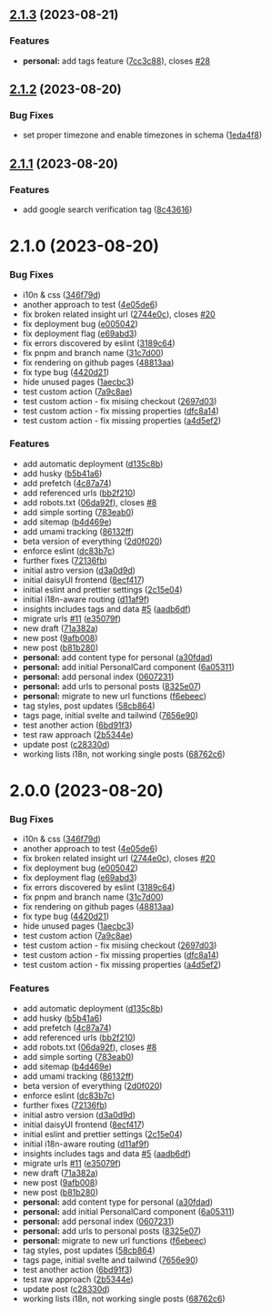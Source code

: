 ## [2.1.3](https://github.com/jpalczewski/entuzjazm/compare/2.1.2...2.1.3) (2023-08-21)

### Features

- **personal:** add tags feature ([7cc3c88](https://github.com/jpalczewski/entuzjazm/commit/7cc3c88edcd957e47f9c1da8d3d5189b5c973818)), closes [#28](https://github.com/jpalczewski/entuzjazm/issues/28)

## [2.1.2](https://github.com/jpalczewski/entuzjazm/compare/2.1.1...2.1.2) (2023-08-20)

### Bug Fixes

- set proper timezone and enable timezones in schema ([1eda4f8](https://github.com/jpalczewski/entuzjazm/commit/1eda4f83530ca38d71bd37e36817d795571e3e26))

## [2.1.1](https://github.com/jpalczewski/entuzjazm/compare/2.1.0...2.1.1) (2023-08-20)

### Features

- add google search verification tag ([8c43616](https://github.com/jpalczewski/entuzjazm/commit/8c43616c8e8e311a6e05b08fa558198dacda4cb5))

# 2.1.0 (2023-08-20)

### Bug Fixes

- i10n & css ([346f79d](https://github.com/jpalczewski/entuzjazm/commit/346f79dbacb67cdf7fd47653140be4e71ddb4372))
- another approach to test ([4e05de6](https://github.com/jpalczewski/entuzjazm/commit/4e05de68b0675b443e8ef778761a6ae3ac75b8e6))
- fix broken related insight url ([2744e0c](https://github.com/jpalczewski/entuzjazm/commit/2744e0c892aa3c13dd2d281b14b4f0e686a22888)), closes [#20](https://github.com/jpalczewski/entuzjazm/issues/20)
- fix deployment bug ([e005042](https://github.com/jpalczewski/entuzjazm/commit/e0050428af608148b2347d25638ee2fa978b29ab))
- fix deployment flag ([e69abd3](https://github.com/jpalczewski/entuzjazm/commit/e69abd3c28cf3899a5407beb4aafec2f801c3afc))
- fix errors discovered by eslint ([3189c64](https://github.com/jpalczewski/entuzjazm/commit/3189c64d8f3ce97f3de7645ac678918e62302e4b))
- fix pnpm and branch name ([31c7d00](https://github.com/jpalczewski/entuzjazm/commit/31c7d00b2081f85bdbcc1c7a95d22a3de08a1c00))
- fix rendering on github pages ([48813aa](https://github.com/jpalczewski/entuzjazm/commit/48813aa644407faf49a5e529722b0c86406b43dc))
- fix type bug ([4420d21](https://github.com/jpalczewski/entuzjazm/commit/4420d216b955f9aed9c70af599aded8ed406f592))
- hide unused pages ([1aecbc3](https://github.com/jpalczewski/entuzjazm/commit/1aecbc35bda72c98dc95b7cfbb25a787c290dc30))
- test custom action ([7a9c8ae](https://github.com/jpalczewski/entuzjazm/commit/7a9c8ae6ee1ded824dc9133734e36ff6c6743aea))
- test custom action - fix misiing checkout ([2697d03](https://github.com/jpalczewski/entuzjazm/commit/2697d03fae7dcc45bc23757fcee3bff857e7b59c))
- test custom action - fix missing properties ([dfc8a14](https://github.com/jpalczewski/entuzjazm/commit/dfc8a14c1a3f609f88f1a10c3be7dcab23fa4327))
- test custom action - fix missing properties ([a4d5ef2](https://github.com/jpalczewski/entuzjazm/commit/a4d5ef253de536eaf498570b40f80a1c57cf0830))

### Features

- add automatic deployment ([d135c8b](https://github.com/jpalczewski/entuzjazm/commit/d135c8b4627ed114d893207b4e13095a11bfd492))
- add husky ([b5b41a6](https://github.com/jpalczewski/entuzjazm/commit/b5b41a6a502042e4d4ef4547c039b8e1aaedb979))
- add prefetch ([4c87a74](https://github.com/jpalczewski/entuzjazm/commit/4c87a74203709bb35a3f334a0159323ff3796d0e))
- add referenced urls ([bb2f210](https://github.com/jpalczewski/entuzjazm/commit/bb2f210269a83ec00a617eeebef1a2b379c09749))
- add robots.txt ([06da92f](https://github.com/jpalczewski/entuzjazm/commit/06da92fe8b15fecd19e092c269af56a78e315ce6)), closes [#8](https://github.com/jpalczewski/entuzjazm/issues/8)
- add simple sorting ([783eab0](https://github.com/jpalczewski/entuzjazm/commit/783eab05928df5b1b70af7508cc84911868d3c32))
- add sitemap ([b4d469e](https://github.com/jpalczewski/entuzjazm/commit/b4d469e923ba8e98b0c1dce4559948f939d711b2))
- add umami tracking ([86132ff](https://github.com/jpalczewski/entuzjazm/commit/86132ff38f4a44dd4607157e46d0d2441cfc53f9))
- beta version of everything ([2d0f020](https://github.com/jpalczewski/entuzjazm/commit/2d0f020df5aeac2e82ca690dddd953dae735992c))
- enforce eslint ([dc83b7c](https://github.com/jpalczewski/entuzjazm/commit/dc83b7cfcaaf3e19df287e5b87fe3eab0fc36288))
- further fixes ([72136fb](https://github.com/jpalczewski/entuzjazm/commit/72136fb5f932cb5fcf87b4904d4da9a8dfb1128a))
- initial astro version ([d3a0d9d](https://github.com/jpalczewski/entuzjazm/commit/d3a0d9d63d08d9fe2008aaf117af95f9fd29e29a))
- initial daisyUI frontend ([8ecf417](https://github.com/jpalczewski/entuzjazm/commit/8ecf417522cc25879af3a09b535dc4da03491306))
- initial eslint and prettier settings ([2c15e04](https://github.com/jpalczewski/entuzjazm/commit/2c15e04a3db985e062556ec23b1fa84c134023e0))
- initial i18n-aware routing ([d11af9f](https://github.com/jpalczewski/entuzjazm/commit/d11af9fc413d27ea30a4ac26703450bd1d003688))
- insights includes tags and data [#5](https://github.com/jpalczewski/entuzjazm/issues/5) ([aadb6df](https://github.com/jpalczewski/entuzjazm/commit/aadb6dfe6a0321844ca75d70151b16eb44ea083d))
- migrate urls [#11](https://github.com/jpalczewski/entuzjazm/issues/11) ([e35079f](https://github.com/jpalczewski/entuzjazm/commit/e35079f2f538d7af0512abb627b17dd049048f94))
- new draft ([71a382a](https://github.com/jpalczewski/entuzjazm/commit/71a382a123fc10f9c4418f0944800b7e4bdc3757))
- new post ([9afb008](https://github.com/jpalczewski/entuzjazm/commit/9afb00896a455751c5aa8137883925ad97278276))
- new post ([b81b280](https://github.com/jpalczewski/entuzjazm/commit/b81b280fd6ac5dd940df94906eac58b0a430b52f))
- **personal:** add content type for personal ([a30fdad](https://github.com/jpalczewski/entuzjazm/commit/a30fdada47213a891c57c95d35a7397b74835c13))
- **personal:** add initial PersonalCard component ([6a05311](https://github.com/jpalczewski/entuzjazm/commit/6a05311d6f524cae63a9027119da58089426e3e7))
- **personal:** add personal index ([0607231](https://github.com/jpalczewski/entuzjazm/commit/06072317c9da0abc644dabef5d410c9ec78a1479))
- **personal:** add urls to personal posts ([8325e07](https://github.com/jpalczewski/entuzjazm/commit/8325e079a77a427e756cb846f4877c359e69fced))
- **personal:** migrate to new url functions ([f6ebeec](https://github.com/jpalczewski/entuzjazm/commit/f6ebeec4e69f176cf85893bf6afac207dafd9ab2))
- tag styles, post updates ([58cb864](https://github.com/jpalczewski/entuzjazm/commit/58cb864fac0413f7082f617729c9a0cad844f92d))
- tags page, initial svelte and tailwind ([7656e90](https://github.com/jpalczewski/entuzjazm/commit/7656e9047271dbb06fe6723d20ad6c9496b3820f))
- test another action ([6bd91f3](https://github.com/jpalczewski/entuzjazm/commit/6bd91f3a1d60714ab80836c2125b2a654d3a1b63))
- test raw approach ([2b5344e](https://github.com/jpalczewski/entuzjazm/commit/2b5344e2b549fff20710c8fc1b3f38a84b8b7cb6))
- update post ([c28330d](https://github.com/jpalczewski/entuzjazm/commit/c28330d59069b133a8d3caf800565c4aeffb9230))
- working lists i18n, not working single posts ([68762c6](https://github.com/jpalczewski/entuzjazm/commit/68762c6dc3cf6a6f60f937d07d0d1e355601e7c6))

# 2.0.0 (2023-08-20)

### Bug Fixes

- i10n & css ([346f79d](https://github.com/jpalczewski/entuzjazm/commit/346f79dbacb67cdf7fd47653140be4e71ddb4372))
- another approach to test ([4e05de6](https://github.com/jpalczewski/entuzjazm/commit/4e05de68b0675b443e8ef778761a6ae3ac75b8e6))
- fix broken related insight url ([2744e0c](https://github.com/jpalczewski/entuzjazm/commit/2744e0c892aa3c13dd2d281b14b4f0e686a22888)), closes [#20](https://github.com/jpalczewski/entuzjazm/issues/20)
- fix deployment bug ([e005042](https://github.com/jpalczewski/entuzjazm/commit/e0050428af608148b2347d25638ee2fa978b29ab))
- fix deployment flag ([e69abd3](https://github.com/jpalczewski/entuzjazm/commit/e69abd3c28cf3899a5407beb4aafec2f801c3afc))
- fix errors discovered by eslint ([3189c64](https://github.com/jpalczewski/entuzjazm/commit/3189c64d8f3ce97f3de7645ac678918e62302e4b))
- fix pnpm and branch name ([31c7d00](https://github.com/jpalczewski/entuzjazm/commit/31c7d00b2081f85bdbcc1c7a95d22a3de08a1c00))
- fix rendering on github pages ([48813aa](https://github.com/jpalczewski/entuzjazm/commit/48813aa644407faf49a5e529722b0c86406b43dc))
- fix type bug ([4420d21](https://github.com/jpalczewski/entuzjazm/commit/4420d216b955f9aed9c70af599aded8ed406f592))
- hide unused pages ([1aecbc3](https://github.com/jpalczewski/entuzjazm/commit/1aecbc35bda72c98dc95b7cfbb25a787c290dc30))
- test custom action ([7a9c8ae](https://github.com/jpalczewski/entuzjazm/commit/7a9c8ae6ee1ded824dc9133734e36ff6c6743aea))
- test custom action - fix misiing checkout ([2697d03](https://github.com/jpalczewski/entuzjazm/commit/2697d03fae7dcc45bc23757fcee3bff857e7b59c))
- test custom action - fix missing properties ([dfc8a14](https://github.com/jpalczewski/entuzjazm/commit/dfc8a14c1a3f609f88f1a10c3be7dcab23fa4327))
- test custom action - fix missing properties ([a4d5ef2](https://github.com/jpalczewski/entuzjazm/commit/a4d5ef253de536eaf498570b40f80a1c57cf0830))

### Features

- add automatic deployment ([d135c8b](https://github.com/jpalczewski/entuzjazm/commit/d135c8b4627ed114d893207b4e13095a11bfd492))
- add husky ([b5b41a6](https://github.com/jpalczewski/entuzjazm/commit/b5b41a6a502042e4d4ef4547c039b8e1aaedb979))
- add prefetch ([4c87a74](https://github.com/jpalczewski/entuzjazm/commit/4c87a74203709bb35a3f334a0159323ff3796d0e))
- add referenced urls ([bb2f210](https://github.com/jpalczewski/entuzjazm/commit/bb2f210269a83ec00a617eeebef1a2b379c09749))
- add robots.txt ([06da92f](https://github.com/jpalczewski/entuzjazm/commit/06da92fe8b15fecd19e092c269af56a78e315ce6)), closes [#8](https://github.com/jpalczewski/entuzjazm/issues/8)
- add simple sorting ([783eab0](https://github.com/jpalczewski/entuzjazm/commit/783eab05928df5b1b70af7508cc84911868d3c32))
- add sitemap ([b4d469e](https://github.com/jpalczewski/entuzjazm/commit/b4d469e923ba8e98b0c1dce4559948f939d711b2))
- add umami tracking ([86132ff](https://github.com/jpalczewski/entuzjazm/commit/86132ff38f4a44dd4607157e46d0d2441cfc53f9))
- beta version of everything ([2d0f020](https://github.com/jpalczewski/entuzjazm/commit/2d0f020df5aeac2e82ca690dddd953dae735992c))
- enforce eslint ([dc83b7c](https://github.com/jpalczewski/entuzjazm/commit/dc83b7cfcaaf3e19df287e5b87fe3eab0fc36288))
- further fixes ([72136fb](https://github.com/jpalczewski/entuzjazm/commit/72136fb5f932cb5fcf87b4904d4da9a8dfb1128a))
- initial astro version ([d3a0d9d](https://github.com/jpalczewski/entuzjazm/commit/d3a0d9d63d08d9fe2008aaf117af95f9fd29e29a))
- initial daisyUI frontend ([8ecf417](https://github.com/jpalczewski/entuzjazm/commit/8ecf417522cc25879af3a09b535dc4da03491306))
- initial eslint and prettier settings ([2c15e04](https://github.com/jpalczewski/entuzjazm/commit/2c15e04a3db985e062556ec23b1fa84c134023e0))
- initial i18n-aware routing ([d11af9f](https://github.com/jpalczewski/entuzjazm/commit/d11af9fc413d27ea30a4ac26703450bd1d003688))
- insights includes tags and data [#5](https://github.com/jpalczewski/entuzjazm/issues/5) ([aadb6df](https://github.com/jpalczewski/entuzjazm/commit/aadb6dfe6a0321844ca75d70151b16eb44ea083d))
- migrate urls [#11](https://github.com/jpalczewski/entuzjazm/issues/11) ([e35079f](https://github.com/jpalczewski/entuzjazm/commit/e35079f2f538d7af0512abb627b17dd049048f94))
- new draft ([71a382a](https://github.com/jpalczewski/entuzjazm/commit/71a382a123fc10f9c4418f0944800b7e4bdc3757))
- new post ([9afb008](https://github.com/jpalczewski/entuzjazm/commit/9afb00896a455751c5aa8137883925ad97278276))
- new post ([b81b280](https://github.com/jpalczewski/entuzjazm/commit/b81b280fd6ac5dd940df94906eac58b0a430b52f))
- **personal:** add content type for personal ([a30fdad](https://github.com/jpalczewski/entuzjazm/commit/a30fdada47213a891c57c95d35a7397b74835c13))
- **personal:** add initial PersonalCard component ([6a05311](https://github.com/jpalczewski/entuzjazm/commit/6a05311d6f524cae63a9027119da58089426e3e7))
- **personal:** add personal index ([0607231](https://github.com/jpalczewski/entuzjazm/commit/06072317c9da0abc644dabef5d410c9ec78a1479))
- **personal:** add urls to personal posts ([8325e07](https://github.com/jpalczewski/entuzjazm/commit/8325e079a77a427e756cb846f4877c359e69fced))
- **personal:** migrate to new url functions ([f6ebeec](https://github.com/jpalczewski/entuzjazm/commit/f6ebeec4e69f176cf85893bf6afac207dafd9ab2))
- tag styles, post updates ([58cb864](https://github.com/jpalczewski/entuzjazm/commit/58cb864fac0413f7082f617729c9a0cad844f92d))
- tags page, initial svelte and tailwind ([7656e90](https://github.com/jpalczewski/entuzjazm/commit/7656e9047271dbb06fe6723d20ad6c9496b3820f))
- test another action ([6bd91f3](https://github.com/jpalczewski/entuzjazm/commit/6bd91f3a1d60714ab80836c2125b2a654d3a1b63))
- test raw approach ([2b5344e](https://github.com/jpalczewski/entuzjazm/commit/2b5344e2b549fff20710c8fc1b3f38a84b8b7cb6))
- update post ([c28330d](https://github.com/jpalczewski/entuzjazm/commit/c28330d59069b133a8d3caf800565c4aeffb9230))
- working lists i18n, not working single posts ([68762c6](https://github.com/jpalczewski/entuzjazm/commit/68762c6dc3cf6a6f60f937d07d0d1e355601e7c6))
